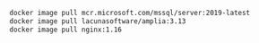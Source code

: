 ﻿```sh
docker image pull mcr.microsoft.com/mssql/server:2019-latest
docker image pull lacunasoftware/amplia:3.13
docker image pull nginx:1.16
```
